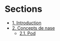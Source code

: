 # Sections

- [1. Introduction](1.introduction/README.md)
- [2. Concepts de nase](2.concepts-de-base/)
  - [2.1. Pod](2.concepts-de-base/2.1.pod/README.md)
